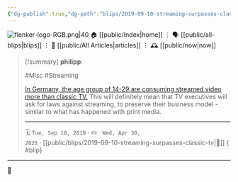 ```yaml
---
{"dg-publish":true,"dg-path":"blips/2019-09-10-streaming-surpasses-classic-tv.md","dg-permalink":"2019/09/10/streaming-surpasses-classic-tv/","permalink":"/2019/09/10/streaming-surpasses-classic-tv/","title":"philipp @ 2019-09-10"}
---
```



<div class="transclusion internal-embed is-loaded"><div class="markdown-embed">




![flenker-logo-RGB.png|40](/img/user/attachments/flenker-logo-RGB.png)
🏠 [[public/Index\|home]]  ⋮ 🗣️ [[public/all-blips\|blips]] ⋮  📝 [[public/All Articles\|articles]]  ⋮ 🕰️ [[public/now\|now]]


</div></div>


> [!summary] **philipp**:
>
> #Misc #Streaming
>
> [In Germany, the age group of 14-29 are consuming streamed video more than classic TV.](https://meedia.de/2019/09/06/ard-zdf-studie-netflix-youtube-co-haben-bei-den-14-bis-29-jaehrigen-das-fernsehen-ueberholt/) This will definitely mean that TV executives will ask for laws against streaming, to preserve their business model - similar to what has happened with print media.
> - - -
>
> 🗓️ <code>Tue, Sep 10, 2019</code>  · ✏️ <code> Wed, Apr 30, 2025</code>  · [[public/blips/2019-09-10-streaming-surpasses-classic-tv\|🔗]]
{ #blip}


- - -

 👾
